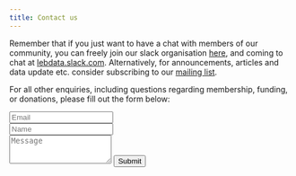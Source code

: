 ```yaml
---
title: Contact us
---
```


Remember that if you just want to have a chat with members of our community, you can freely join our slack organisation [here](https://join.slack.com/t/lebdata/shared_invite/enQtNzcwNzk5ODg1NzY2LWM2NmY0NGE5NGUxNmE0ZTgwNmVkZTFiY2ZlNjUwYTBiNWZkY2U5YjExNGM3YTNmZjlmZDk4MWQ0YTVjNDJhMDc), and coming to chat at [lebdata.slack.com](https://lebdata.slack.com). Alternatively, for announcements, articles and data update etc. consider subscribing to our [mailing list](http://eepurl.com/gD57j5).

For all other enquiries, including questions regarding membership, funding, or
donations, please fill out the form below:

<form action="https://formspree.io/lebdata1948@gmail.com" method="POST" class="form" id="contact-form">
  <div class="row">
    <div class="col-xs-6">
      <input type="email" name="_replyto" class="form-control input-lg" placeholder="Email" title="Email">
    </div>
    <div class="col-xs-6">
      <input type="text" name="name" class="form-control input-lg" placeholder="Name" title="Name">
    </div>
  </div>
  <input type="hidden" name="_subject" value="New submission from lebdata.com">
  <textarea type="text" name="content" class="form-control input-lg" placeholder="Message" title="Message" required="required" rows="3"></textarea>
  <input type="text" name="_gotcha" style="display:none">
  <input type="hidden" name="_next" value="./aboutme?message=Your message was sent successfully, thanks!" />
  <button type="submit" class="btn btn-lg btn-success">Submit</button>
</form>